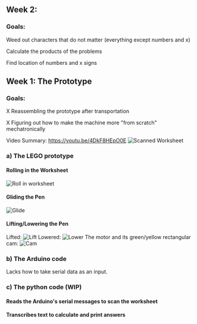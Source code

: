 ## Week 2:
### Goals:
Weed out characters that do not matter (everything except numbers and x)

Calculate the products of the problems

Find location of numbers and x signs
## Week 1: The Prototype
### Goals:
X Reassembling the prototype after transportation

X Figuring out how to make the machine more "from scratch" mechatronically

Video Summary: https://youtu.be/4DkF8HEpO0E
![Scanned Worksheet](https://drive.google.com/uc?id=1PPeljTDCaGpwQ9thuLyyd3U5yvDKxsEJ)
### a) The LEGO prototype
#### Rolling in the Worksheet
![Roll in worksheet](https://drive.google.com/uc?id=148idN9rdXBSMik1ECmNwPElVLoeeI1SS)
#### Gliding the Pen
![Glide](https://drive.google.com/uc?id=1LVtw1w3lcxQLSuAcGKF12C5SY0o-oY-S)
#### Lifting/Lowering the Pen
Lifted:
![Lift](https://drive.google.com/uc?id=1icXoNfebSrbkBTsXE-7cJH-v1EuXlAjK)
Lowered:
![Lower](https://drive.google.com/uc?id=1K24BJ-F79rWtNwnqroH9GYHnmLo8bI0A)
The motor and its green/yellow rectangular cam:
![Cam](https://drive.google.com/uc?id=12pwXxt6xH8_WjmZdWIJYvfxPbq9IiqD2)
### b) The Arduino code
Lacks how to take serial data as an input.
### c) The python code (WIP)
#### Reads the Arduino's serial messages to scan the worksheet
#### Transcribes text to calculate and print answers

